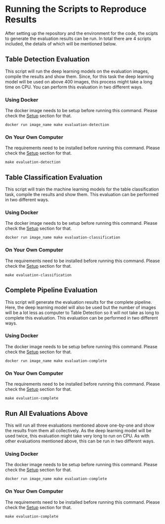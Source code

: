 # Running the Scripts to Reproduce Results

After setting up the repository and the environment for the code, the scipts to generate the evaluation results can be run. In total there are 4 scripts included, the details of which will be mentioned below.

## Table Detection Evaluation

This script will run the deep learning models on the evaluation images, compile the results and show them. Since, for this task the deep learning model will be used on above 400 images, this process might take a long time on CPU. You can perform this evaluation in two different ways.

### Using Docker

The docker image needs to be setup before running this command. Please check the [Setup](setup.md) section for that.
```
docker run image_name make evaluation-detection
```

### On Your Own Computer

The requirements need to be installed before running this command. Please check the [Setup](setup.md) section for that.
```
make evaluation-detection
```

## Table Classification Evaluation

This script will train the machine learning models for the table classification task, compile the results and show them. This evaluation can be performed in two different ways.

### Using Docker

The docker image needs to be setup before running this command. Please check the [Setup](setup.md) section for that.
```
docker run image_name make evaluation-classification
```

### On Your Own Computer

The requirements need to be installed before running this command. Please check the [Setup](setup.md) section for that.
```
make evaluation-classification
```

## Complete Pipeline Evaluation
This script will generate the evaluation results for the complete pipeline. Here, the deep learning model will also be used but the number of images will be a lot less as computer to Table Detection so it will not take as long to complete this evaluation. This evaluation can be performed in two different ways.

### Using Docker

The docker image needs to be setup before running this command. Please check the [Setup](setup.md) section for that.
```
docker run image_name make evaluation-complete
```

### On Your Own Computer

The requirements need to be installed before running this command. Please check the [Setup](setup.md) section for that.
```
make evaluation-complete
```

## Run All Evaluations Above

This will run all three evaluations mentioned above one-by-one and show the results from them all collectively. As the deep learning model will be used twice, this evaluation might take very long to run on CPU. As with other evaluations mentioned above, this can be run in two different ways.

### Using Docker

The docker image needs to be setup before running this command. Please check the [Setup](setup.md) section for that.
```
docker run image_name make evaluation-complete
```

### On Your Own Computer

The requirements need to be installed before running this command. Please check the [Setup](setup.md) section for that.
```
make evaluation-complete
```